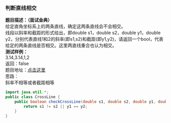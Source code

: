 <a name="eSie7"></a>
### 判断直线相交
**题目描述：（面试金典）**<br />给定直角坐标系上的两条直线，确定这两条直线会不会相交。<br />线段以斜率和截距的形式给出，即double s1，double s2，double y1，double y2，分别代表直线1和2的斜率(即s1,s2)和截距(即y1,y2)，请返回一个bool，代表给定的两条直线是否相交。这里两直线重合也认为相交。<br />**测试样例：**<br />3.14,3.14,1,2<br />返回：false<br />题目地址：[点击这里](https://www.nowcoder.com/practice/1efe2386491f4235b78a34cd1b5fb3d0?tpId=8&tqId=11027&rp=2&ru=/ta/cracking-the-coding-interview&qru=/ta/cracking-the-coding-interview/question-ranking)<br />思路：<br />斜率不相等或者截距相等
```java
import java.util.*;
public class CrossLine {
    public boolean checkCrossLine(double s1, double s2, double y1, double y2) {   	
        return s1 != s2 || y1 == y2;
    }
}
```